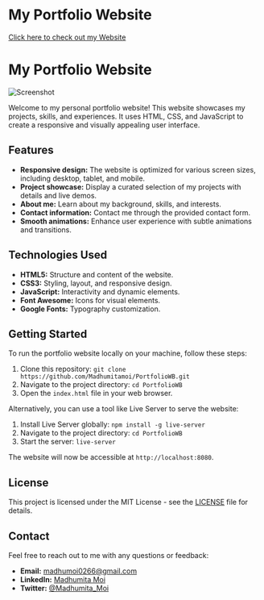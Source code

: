 # My Portfolio Website


[Click here to check out my Website](https://tinyurl.com/madhumitamoi)

# My Portfolio Website

![Screenshot](screenshot.png)

Welcome to my personal portfolio website! This website showcases my projects, skills, and experiences. It uses HTML, CSS, and JavaScript to create a responsive and visually appealing user interface.

## Features

- **Responsive design:** The website is optimized for various screen sizes, including desktop, tablet, and mobile.
- **Project showcase:** Display a curated selection of my projects with details and live demos.
- **About me:** Learn about my background, skills, and interests.
- **Contact information:** Contact me through the provided contact form.
- **Smooth animations:** Enhance user experience with subtle animations and transitions.

## Technologies Used

- **HTML5:** Structure and content of the website.
- **CSS3:** Styling, layout, and responsive design.
- **JavaScript:** Interactivity and dynamic elements.
- **Font Awesome:** Icons for visual elements.
- **Google Fonts:** Typography customization.

## Getting Started

To run the portfolio website locally on your machine, follow these steps:

1. Clone this repository: `git clone https://github.com/Madhumitamoi/PortfolioWB.git`
2. Navigate to the project directory: `cd PortfolioWB`
3. Open the `index.html` file in your web browser.

Alternatively, you can use a tool like Live Server to serve the website:

1. Install Live Server globally: `npm install -g live-server`
2. Navigate to the project directory: `cd PortfolioWB`
3. Start the server: `live-server`

The website will now be accessible at `http://localhost:8080`.

## License

This project is licensed under the MIT License - see the [LICENSE](LICENSE) file for details.

## Contact

Feel free to reach out to me with any questions or feedback:

- **Email:** madhumoi0266@gmail.com
- **LinkedIn:** [Madhumita Moi](https://www.linkedin.com/in/madhumita-moi/)
- **Twitter:** [@Madhumita_Moi](https://twitter.com/Madhumita_Moi)
